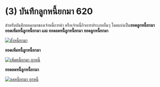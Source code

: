 # (3)    บันทึกลูกหนี้ยกมา  620

สำหรับบันทึกยอดกมาของเจ้าหนี้การค้า หรือเจ้าหนี้กิจการประเภทอื่นๆ
โดยแบ่งเป็น**ยอดลูกหนี้ยกมา** **ยอดเพิ่มหนี้ลูกหนี้ยกมา และ
ยอดลดหนี้ลูกหนี้ยกมา**
**ยอดลูกหนี้ยกมา**

[![ตั้งหนี้ยกมา](http://www.smlaccount.com/manual/wp-content/uploads/2017/10/ตั้งหนี้ยกมา.jpg)](http://www.smlaccount.com/manual/wp-content/uploads/2017/10/ตั้งหนี้ยกมา.jpg)

**ยอดเพิ่มหนี้ลูกหนี้ยกมา**

[![เพิ่มหนี้ยกมา ลูกหนี้](http://www.smlaccount.com/manual/wp-content/uploads/2017/10/เพิ่มหนี้ยกมา-ลูกหนี้.jpg)](http://www.smlaccount.com/manual/wp-content/uploads/2017/10/เพิ่มหนี้ยกมา-ลูกหนี้.jpg)

**ยอดลดหนี้ลูกหนี้ยกมา**

[![ลดหนี้ยกมา ลูกหนี้](http://www.smlaccount.com/manual/wp-content/uploads/2017/10/ลดหนี้ยกมา-ลูกหนี้.jpg)](http://www.smlaccount.com/manual/wp-content/uploads/2017/10/ลดหนี้ยกมา-ลูกหนี้.jpg)

